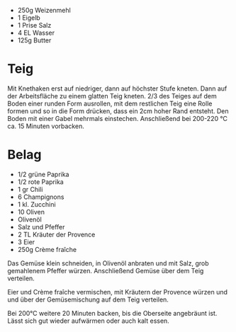 * 250g Weizenmehl
* 1 Eigelb
* 1 Prise Salz
* 4 EL Wasser
* 125g Butter

# Teig
Mit Knethaken erst auf niedriger, dann auf höchster Stufe kneten. Dann
auf der Arbeitsfläche zu einem glatten Teig kneten. 2/3 des Teiges auf
dem Boden einer runden Form ausrollen, mit dem restlichen Teig eine Rolle
formen und so in die Form drücken, dass ein 2cm hoher Rand entsteht. Den
Boden mit einer Gabel mehrmals einstechen. Anschließend bei 200-220 °C
ca. 15 Minuten vorbacken.

# Belag
* 1/2 grüne Paprika
* 1/2 rote Paprika
* 1 gr Chili
* 6 Champignons
* 1 kl. Zucchini
* 10 Oliven
* Olivenöl
* Salz und Pfeffer
* 2 TL Kräuter der Provence
* 3 Eier
* 250g Crème fraîche

Das Gemüse klein schneiden, in Olivenöl anbraten und mit Salz, grob
gemahlenem Pfeffer würzen. Anschließend Gemüse über dem Teig verteilen.

Eier und Crème fraîche vermischen, mit Kräutern der Provence würzen und
und über der Gemüsemischung auf dem Teig verteilen.

Bei 200°C weitere 20 Minuten backen, bis die Oberseite angebräunt ist.
Lässt sich gut wieder aufwärmen oder auch kalt essen.
